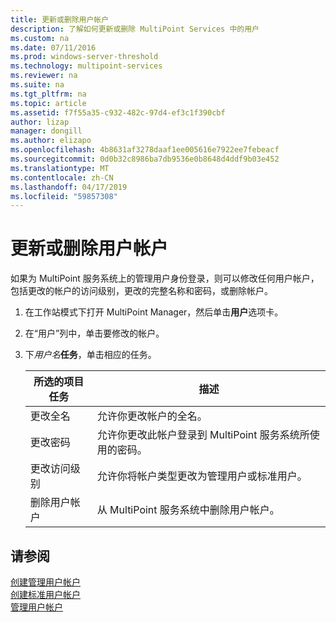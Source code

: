 ```yaml
---
title: 更新或删除用户帐户
description: 了解如何更新或删除 MultiPoint Services 中的用户
ms.custom: na
ms.date: 07/11/2016
ms.prod: windows-server-threshold
ms.technology: multipoint-services
ms.reviewer: na
ms.suite: na
ms.tgt_pltfrm: na
ms.topic: article
ms.assetid: f7f55a35-c932-482c-97d4-ef3c1f390cbf
author: lizap
manager: dongill
ms.author: elizapo
ms.openlocfilehash: 4b8631af3278daaf1ee005616e7922ee7febeacf
ms.sourcegitcommit: 0d0b32c8986ba7db9536e0b8648d4ddf9b03e452
ms.translationtype: MT
ms.contentlocale: zh-CN
ms.lasthandoff: 04/17/2019
ms.locfileid: "59857308"
---
```

# <a name="update-or-delete-a-user-account"></a>更新或删除用户帐户
如果为 MultiPoint 服务系统上的管理用户身份登录，则可以修改任何用户帐户，包括更改的帐户的访问级别，更改的完整名称和密码，或删除帐户。  
  
1.  在工作站模式下打开 MultiPoint Manager，然后单击**用户**选项卡。  
  
2.  在“用户”列中，单击要修改的帐户。  
  
3.  下*用户名***任务**，单击相应的任务。  
  
    |所选的项目任务|描述|  
    |----------------------|---------------|  
    |更改全名|允许你更改帐户的全名。|  
    |更改密码|允许你更改此帐户登录到 MultiPoint 服务系统所使用的密码。|  
    |更改访问级别|允许你将帐户类型更改为管理用户或标准用户。|  
    |删除用户帐户|从 MultiPoint 服务系统中删除用户帐户。|  
  
## <a name="see-also"></a>请参阅  
[创建管理用户帐户](Create-an-Administrative-User-Account.md)  
[创建标准用户帐户](Create-a-Standard-User-Account.md)  
[管理用户帐户](Manage-User-Accounts.md)